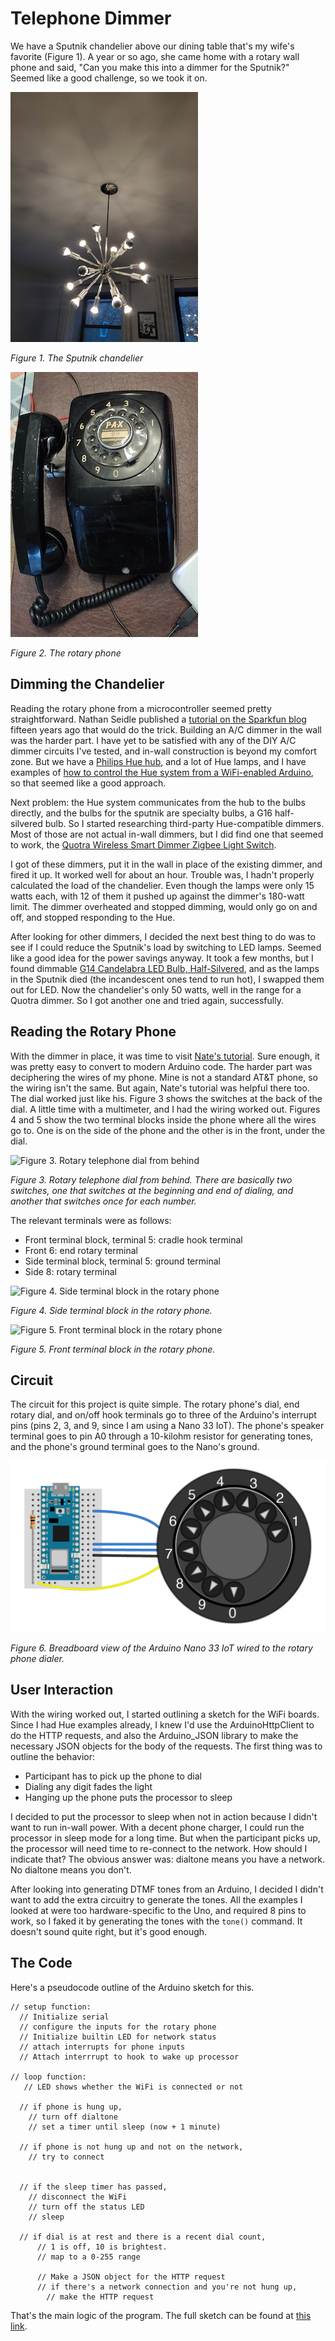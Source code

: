 # Telephone Dimmer

We have a Sputnik chandelier above our dining table that's my wife's favorite (Figure 1). A year or so ago, she came home with a rotary  wall phone and said, "Can you make this into a dimmer for the Sputnik?" Seemed like a good challenge, so we took it on.

![Figure 1. Sputnik chandelier](img/sputnik.jpg)

_Figure 1. The Sputnik chandelier_ 

![Figure 2. Rotary telephone](img/rotary_phone.jpg)

_Figure 2. The rotary phone_ 

## Dimming the Chandelier

Reading the rotary phone from a microcontroller seemed pretty straightforward. Nathan Seidle published a [tutorial on the Sparkfun blog](https://www.sparkfun.com/tutorials/51) fifteen years ago that would do the trick. Building an A/C dimmer in the wall was the harder part. I have yet to be satisfied with any of the DIY A/C dimmer circuits I've tested, and in-wall construction is beyond my comfort zone. But we have a [Philips Hue hub](https://www2.meethue.com/en-us), and a lot of Hue lamps, and I have examples of [how to control the Hue system from a WiFi-enabled Arduino](https://github.com/tigoe/hue-control), so that seemed like a good approach.

Next problem: the Hue system communicates from the hub to the bulbs directly, and the bulbs for the sputnik are specialty bulbs, a G16 half-silvered bulb. So I started researching third-party Hue-compatible dimmers. Most of those are not actual in-wall dimmers, but I did find one that seemed to work, the [Quotra Wireless Smart Dimmer Zigbee Light Switch](https://smile.amazon.com/gp/product/B07CVL9SZF/ref=ppx_yo_dt_b_asin_title_o03_s00?ie=UTF8&psc=1). 

I got of these dimmers, put it in the wall in place of the existing dimmer, and fired it up. It worked well for about an hour. Trouble was, I hadn't properly calculated the load of the chandelier. Even though the lamps were only 15 watts each, with 12 of them it pushed up against the dimmer's 180-watt limit. The dimmer overheated and stopped dimming, would only go on and off, and stopped responding to the Hue.

After looking for other dimmers, I decided the next best thing to do was to see if I could reduce the Sputnik's load by switching to LED lamps. Seemed like a good idea for the power savings anyway. It took a few months, but I found dimmable [G14 Candelabra LED Bulb, Half-Silvered](https://www.superbrightleds.com/moreinfo/globe-bulbs/g14-candelabra-led-bulb-silver-tipped-led-filament-bulb-40-watt-equivalent-dimmable-275-lumens/3108/7241/), and as the lamps in the Sputnik died (the incandescent ones tend to run hot), I swapped them out for LED. Now the chandelier's only 50 watts, well in the range for a Quotra dimmer. So I got another one and tried again, successfully.

## Reading the Rotary Phone

With the dimmer in place, it was time to visit [Nate's tutorial](https://www.sparkfun.com/tutorials/51). Sure enough, it was pretty easy to convert to modern Arduino code. The harder part was deciphering the wires of my phone. Mine is not a standard AT&T phone, so the wiring isn't the same. But again, Nate's tutorial was helpful there too. The dial worked just like his. Figure 3 shows the switches at the back of the dial. A little time with a multimeter, and I had the wiring worked out. Figures 4 and 5 show the two terminal blocks inside the phone where all the wires go to. One is on the side of the phone and the other is in the front, under the dial. 

![Figure 3. Rotary telephone dial from behind](img/rotary-dial-back.jpg)

_Figure 3. Rotary telephone dial from behind. There are basically two switches, one that switches at the beginning and end of dialing, and another that switches once for each number._ 

The relevant terminals were as follows:

* Front terminal block, terminal 5: cradle hook terminal
* Front 6: end rotary terminal
* Side terminal block, terminal 5: ground terminal
* Side 8: rotary terminal

![Figure 4. Side terminal block in the rotary phone](img/side-terminal-block.jpg)

_Figure 4. Side terminal block in the rotary phone._ 

![Figure 5. Front terminal block in the rotary phone](img/front-terminal-block.jpg)

_Figure 5. Front terminal block in the rotary phone._ 

## Circuit

The circuit for this project is quite simple. The rotary phone's dial, end rotary dial, and on/off hook terminals go to three of the Arduino's interrupt pins (pins 2, 3, and 9, since I am using a Nano 33 IoT). The phone's  speaker terminal goes to pin A0 through a 10-kilohm resistor for generating tones, and the phone's ground terminal goes to the Nano's ground. 

![Figure 6. Breadboard view of the Arduino Nano 33 IoT wired to the rotary phone dialer](img/nano-rotary-phone_bb.png)

_Figure 6. Breadboard view of the Arduino Nano 33 IoT wired to the rotary phone dialer._ 

## User Interaction

With the wiring worked out, I started outlining a sketch for the WiFi boards. Since I had Hue examples already, I knew I'd use the ArduinoHttpClient to do the HTTP requests, and also the Arduino_JSON library to make the necessary JSON objects for the body of the requests.  The first thing was to outline the behavior:

* Participant has to pick up the phone to dial
* Dialing any digit fades the light
* Hanging up the phone puts the processor to sleep 

I decided to put the processor to sleep when not in action because I didn't want to run in-wall power. With a decent phone charger, I could run the processor in sleep mode for a long time. But when the participant picks up, the processor will need time to re-connect to the network. How should I indicate that? The obvious answer was: dialtone means you have a network. No dialtone means you don't. 

After looking into generating DTMF tones from an Arduino, I decided I didn't want to add the extra circuitry to generate the tones. All the examples I looked at were too hardware-specific to the Uno, and required 8 pins to work, so I faked it by generating the tones with the `tone()` command.  It doesn't sound quite right, but it's good enough.

## The Code

Here's a pseudocode outline of the Arduino sketch for this. 

````
// setup function:
  // Initialize serial
  // configure the inputs for the rotary phone
  // Initialize builtin LED for network status
  // attach interrupts for phone inputs
  // Attach interrrupt to hook to wake up processor

// loop function:
   // LED shows whether the WiFi is connected or not

  // if phone is hung up, 
    // turn off dialtone
    // set a timer until sleep (now + 1 minute)
   
  // if phone is not hung up and not on the network,
    // try to connect
 

  // if the sleep timer has passed,
    // disconnect the WiFi 
    // turn off the status LED
    // sleep

  // if dial is at rest and there is a recent dial count,
      // 1 is off, 10 is brightest.
      // map to a 0-255 range

      // Make a JSON object for the HTTP request
      // if there's a network connection and you're not hung up,
        // make the HTTP request
````

That's the main logic of the program. The full sketch can be found at [this link](https://github.com/tigoe/LightProjects/tree/master/TelephoneDimmer/RotaryDialDimmer0003). 
